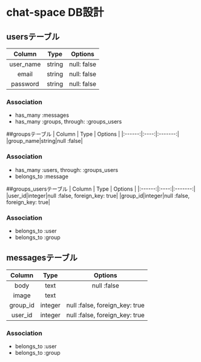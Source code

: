 # chat-space DB設計
## usersテーブル
| Column | Type | Options |
|:------:|:----:|:-------:|
|user_name|string|null: false|
|email|string|null: false|
|password|string|null: false|
### Association
- has_many :messages
- has_many :groups, through: :groups_users

##groupsテーブル
| Column | Type | Options |
|:------:|:----:|:-------:|
|group_name|string|null :false|
### Association
- has_many :users, through: :groups_users
- belongs_to :message

##groups_usersテーブル
| Column | Type | Options |
|:------:|:----:|:-------:|
|user_id|integer|null :false, foreign_key: true|
|group_id|integer|null :false, foreign_key: true|
### Association
- belongs_to :user
- belongs_to :group

## messagesテーブル
| Column | Type | Options |
|:------:|:----:|:-------:|
|body|text|null :false|
|image|text||
|group_id|integer|null :false, foreign_key: true|
|user_id|integer|null :false, foreign_key: true|
### Association
- belongs_to :user
- belongs_to :group